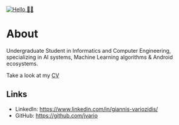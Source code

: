 [![Hello 👋🏻](https://media.istockphoto.com/photos/data-scientist-big-data-artificial-intelligence-machine-learning-picture-id886575166?k=6&m=886575166&s=612x612&w=0&h=ZISnB7-dmyLUIXO2VGWIEwX2XB-aP_MEhua96DTUQaU=)]()


# About

Undergraduate Student in Informatics and Computer Engineering, specializing in AI systems, Machine Learning algorithms & Android ecosystems.

Take a look at my [CV](http://bit.ly/jvario_CV)

## Links
- LinkedIn: https://www.linkedin.com/in/giannis-variozidis/
- GitHub: https://github.com/jvario

